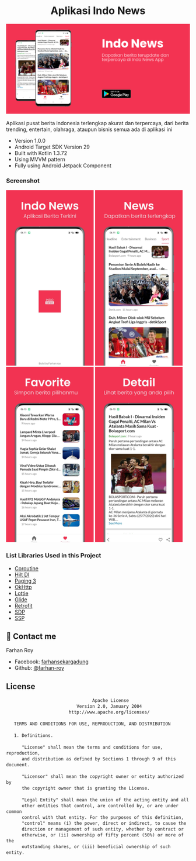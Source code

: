 <h1 align="center">Aplikasi Indo News</h1>
<p align="center"><img src="https://raw.githubusercontent.com/farhanroy/Indo-News/master/screenshot/1.png"></p>
Aplikasi pusat berita indonesia terlengkap akurat dan terpercaya, dari berita trending, entertain, olahraga, ataupun bisnis semua ada di aplikasi ini

* Version 1.0.0
* Android Target SDK Version 29
* Built with Kotlin 1.3.72
* Using MVVM pattern
* Fully using Android Jetpack Component

### Screenshot
<p>
  <tr>
  <td>
    <img src="https://raw.githubusercontent.com/farhanroy/indo-news/master/screenshot/screen-0.jpg" width="240" height="480"  title="hover text"> 
  </td>
    <td>
    <img src="https://raw.githubusercontent.com/farhanroy/indo-news/master/screenshot/screen-1.jpg" width="240" height="480"  title="hover text"> 
  </td>
    <td>
    <img src="https://raw.githubusercontent.com/farhanroy/indo-news/master/screenshot/screen-2.jpg" width="240" height="480"  title="hover text"> 
  </td>
    <td>
    <img src="https://raw.githubusercontent.com/farhanroy/indo-news/master/screenshot/screen-3.jpg" width="240" height="480"  title="hover text"> 
  </td>
</tr>
</p>

### List Libraries Used in this Project
* [Coroutine](https://github.com/Kotlin/kotlinx.coroutines)
* [Hilt DI](https://dagger.dev/)
* [Paging 3](https://developer.android.com/topic/libraries/architecture/paging/v3-overview)
* [OkHttp](https://square.github.io/okhttp/)
* [Lottie](https://github.com/airbnb/lottie-android)
* [Glide](https://github.com/bumptech/glide)
* [Retrofit](https://github.com/square/retrofit)
* [SDP](https://github.com/intuit/sdp)
* [SSP](https://github.com/intuit/ssp)

## 👤  Contact me

Farhan Roy 
  - Facebook: [farhansekargadung](https://web.facebook.com/farhansekargadung)
  - Github: [@farhan-roy](https://github.com/farhanroy)

## License
```
                                 Apache License
                           Version 2.0, January 2004
                        http://www.apache.org/licenses/

   TERMS AND CONDITIONS FOR USE, REPRODUCTION, AND DISTRIBUTION

   1. Definitions.

      "License" shall mean the terms and conditions for use, reproduction,
      and distribution as defined by Sections 1 through 9 of this document.

      "Licensor" shall mean the copyright owner or entity authorized by
      the copyright owner that is granting the License.

      "Legal Entity" shall mean the union of the acting entity and all
      other entities that control, are controlled by, or are under common
      control with that entity. For the purposes of this definition,
      "control" means (i) the power, direct or indirect, to cause the
      direction or management of such entity, whether by contract or
      otherwise, or (ii) ownership of fifty percent (50%) or more of the
      outstanding shares, or (iii) beneficial ownership of such entity.
```
